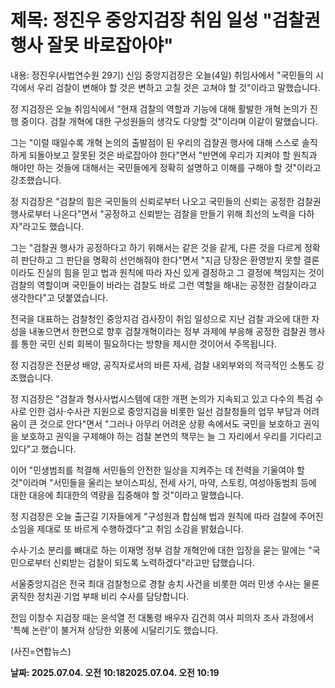 # **제목: 정진우 중앙지검장 취임 일성 "검찰권 행사 잘못 바로잡아야"**

  내용: 정진우(사법연수원 29기) 신임 중앙지검장은 오늘(4일) 취임사에서 "국민들의 시각에서 우리 검찰이 변해야 할 것은 변하고 고칠 것은 고쳐야 할 것"이라고 말했습니다.

정 지검장은 오늘 취임식에서 "현재 검찰의 역할과 기능에 대해 활발한 개혁 논의가 진행 중이다. 검찰 개혁에 대한 구성원들의 생각도 다양할 것"이라며 이같이 말했습니다.

그는 "이럴 때일수록 개혁 논의의 출발점이 된 우리의 검찰권 행사에 대해 스스로 솔직하게 되돌아보고 잘못된 것은 바로잡아야 한다"면서 "반면에 우리가 지켜야 할 원칙과 해야만 하는 것들에 대해서는 국민들에게 정확히 설명하고 이해를 구해야 할 것"이라고 강조했습니다.

정 지검장은 "검찰의 힘은 국민들의 신뢰로부터 나오고 국민들의 신뢰는 공정한 검찰권 행사로부터 나온다"면서 "공정하고 신뢰받는 검찰을 만들기 위해 최선의 노력을 다하자"라고도 했습니다.

그는 "검찰권 행사가 공정하다고 하기 위해서는 같은 것을 같게, 다른 것을 다르게 정확히 판단하고 그 판단을 명확히 선언해줘야 한다"면서 "지금 당장은 환영받지 못할 결론이라도 진실의 힘을 믿고 법과 원칙에 따라 자신 있게 결정하고 그 결정에 책임지는 것이 검찰의 역할이며 국민들이 바라는 검찰도 바로 그런 역할을 해내는 공정한 검찰이라고 생각한다"고 덧붙였습니다.

전국을 대표하는 검찰청인 중앙지검 검사장이 취임 일성으로 지난 검찰 과오에 대한 자성을 내놓으면서 한편으로 향후 검찰개혁이라는 정부 과제에 부응해 공정한 검찰권 행사를 통한 국민 신뢰 회복이 필요하다는 방향을 제시한 것이어서 주목됩니다.

정 지검장은 전문성 배양, 공직자로서의 바른 자세, 검찰 내외부와의 적극적인 소통도 강조했습니다.

정 지검장은 "검찰과 형사사법시스템에 대한 개편 논의가 지속되고 있고 다수의 특검 수사로 인한 검사·수사관 지원으로 중앙지검을 비롯한 일선 검찰청들의 업무 부담과 어려움이 큰 것으로 안다"면서 "그러나 아무리 어려운 상황 속에서도 국민을 보호하고 권익을 보호하고 권익을 구제해야 하는 검찰 본연의 책무는 늘 그 자리에서 우리를 기다리고 있다"고 했습니다.

이어 "민생범죄를 척결해 서민들의 안전한 일상을 지켜주는 데 전력을 기울여야 할 것"이라며 "서민들을 울리는 보이스피싱, 전세 사기, 마약, 스토킹, 여성아동범죄 등에 대한 대응에 최대한의 역량을 집중해야 할 것"이라고 말했습니다.

정 지검장은 오늘 출근길 기자들에게 "구성원과 합심해 법과 원칙에 따라 검찰에 주어진 소임을 제대로 또 바르게 수행하겠다"고 취임 소감을 밝혔습니다.

수사·기소 분리를 뼈대로 하는 이재명 정부 검찰 개혁안에 대한 입장을 묻는 말에는 "국민으로부터 신뢰받는 검찰이 되도록 노력하겠다"라고만 답했습니다.

서울중앙지검은 전국 최대 검찰청으로 경찰 송치 사건을 비롯한 여러 민생 수사는 물론 굵직한 정치권·기업 부패 비리 수사를 담당합니다.

전임 이창수 지검장 때는 윤석열 전 대통령 배우자 김건희 여사 피의자 조사 과정에서 '특혜 논란'이 불거져 상당한 외풍에 시달리기도 했습니다.

(사진=연합뉴스)

  **날짜: 2025.07.04. 오전 10:182025.07.04. 오전 10:19**